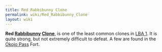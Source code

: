 ```yaml
---
title: Red Rabbibunny Clone
permalink: wiki/Red_Rabbibunny_Clone
layout: wiki
---
```


**Red [Rabbibunny](Rabbibunny "wikilink") [Clone](Clone "wikilink")**,
is one of the least common clones in [LBA 1](LBA_1 "wikilink"). It is
quite strong, but not extremely difficult to defeat. A few are found in
the [Okojo Pass](Okojo_Pass "wikilink") Fort.
